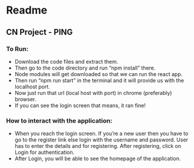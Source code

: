 # Readme
## CN Project - PING
### To Run:
* Download the code files and extract them.
* Then go to the code directory and run “npm install” there.
* Node modules will get downloaded so that we can run the react app.
* Then run “npm run start” in the terminal and it will provide us with the localhost port.
* Now just run that url (local host with port) in chrome (preferably) browser.
* If you can see the login screen that means, it ran fine!

### How to interact with the application:
* When you reach the login screen. If you’re a new user then you have to go to the register link else login with the username and password. User has to enter the details and for registering. After registering, click on Login for authentication.
* After Login, you will be able to see the homepage of the application.
